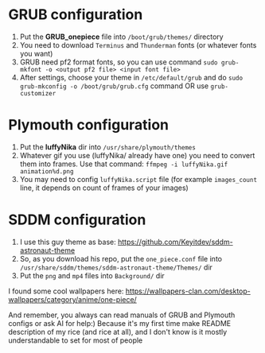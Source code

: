 # GRUB configuration
1) Put the **GRUB_onepiece** file into `/boot/grub/themes/` directory
2) You need to download `Terminus` and `Thunderman` fonts (or whatever fonts you want)
3) GRUB need pf2 format fonts, so you can use command `sudo grub-mkfont -o <output pf2 file> <input font file>`
4) After settings, сhoose your theme in `/etc/default/grub` and do `sudo grub-mkconfig -o /boot/grub/grub.cfg` command OR use `grub-customizer`
# Plymouth configuration
1) Put the **luffyNika** dir into `/usr/share/plymouth/themes`
2) Whatever gif you use (luffyNika/ already have one) you need to convert them into frames. Use that command: `ffmpeg -i luffyNika.gif animation%d.png`
3) You may need to config `luffyNika.script` file (for example `images_count` line, it depends on count of frames of your images)
# SDDM configuration
1) I use this guy theme as base: https://github.com/Keyitdev/sddm-astronaut-theme
2) So, as you download his repo, put the `one_piece.conf` file into `/usr/share/sddm/themes/sddm-astronaut-theme/Themes/` dir
3) Put the `png` and `mp4` files into `Background/` dir

I found some cool wallpapers here: https://wallpapers-clan.com/desktop-wallpapers/category/anime/one-piece/

And remember, you always can read manuals of GRUB and Plymouth configs or ask AI for help:) Because it's my first time make README description of my rice (and rice at all), and I don't know is it mostly understandable to set for most of people
